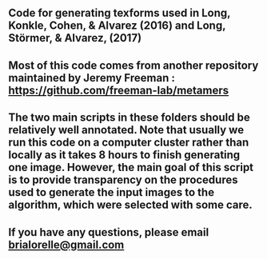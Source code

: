 ## Code for generating texforms used in Long, Konkle, Cohen, & Alvarez (2016) and Long, Störmer, & Alvarez, (2017)
## Most of this code comes from another repository maintained by  Jeremy Freeman : https://github.com/freeman-lab/metamers

## The two main scripts in these folders should be relatively well annotated. Note that usually we run this code on a computer cluster rather than locally as it takes 8 hours to finish generating one image. However, the main goal of this script is to provide transparency on the procedures used to generate the input images to the algorithm, which were selected with some care.

## If you have any questions, please email brialorelle@gmail.com

